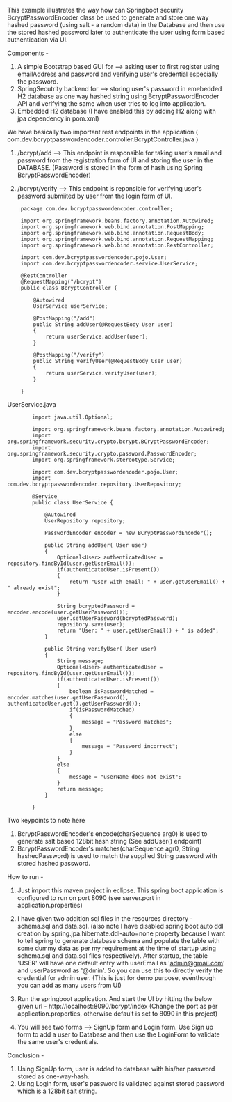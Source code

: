 
This example illustrates the way how can Springboot security BcryptPasswordEncoder class be used to generate and store one way hashed password (using salt - a random data) in the Database and then use the stored hashed password later to authenticate the user using form based authentication via UI.

Components - 
1. A simple Bootstrap based GUI for --> asking user to first register using emailAddress and password and verifying user's credential especially the password.
2. SpringSecutrity backend for --> storing user's password in emebedded H2 database as one way hashed string using BcryptPasswordEncoder API and verifying the same when user tries to log into application. 
3. Embedded H2 database (I have enabled this by adding H2 along with jpa dependency in pom.xml)

We have basically two important rest endpoints in the application ( com.dev.bcryptpasswordencoder.controller.BcryptController.java )
1. /bcrypt/add --> This endpoint is responsible for taking user's email and password from the registration form of UI and storing the user in the DATABASE. (Password is stored in the form of hash using Spring BcryptPasswordEncoder)
2. /bcrypt/verify --> This endpoint is reponsible for verifying user's password submiited by user from the login form of UI.

		package com.dev.bcryptpasswordencoder.controller;

		import org.springframework.beans.factory.annotation.Autowired;
		import org.springframework.web.bind.annotation.PostMapping;
		import org.springframework.web.bind.annotation.RequestBody;
		import org.springframework.web.bind.annotation.RequestMapping;
		import org.springframework.web.bind.annotation.RestController;

		import com.dev.bcryptpasswordencoder.pojo.User;
		import com.dev.bcryptpasswordencoder.service.UserService;

		@RestController
		@RequestMapping("/bcrypt")
		public class BcryptController {

			@Autowired
			UserService userService;
			
			@PostMapping("/add")
			public String addUser(@RequestBody User user)
			{
				return userService.addUser(user);
			}
			
			@PostMapping("/verify")
			public String verifyUser(@RequestBody User user)
			{
				return userService.verifyUser(user);
			}
			
		}
		
		
UserService.java

			import java.util.Optional;

			import org.springframework.beans.factory.annotation.Autowired;
			import org.springframework.security.crypto.bcrypt.BCryptPasswordEncoder;
			import org.springframework.security.crypto.password.PasswordEncoder;
			import org.springframework.stereotype.Service;

			import com.dev.bcryptpasswordencoder.pojo.User;
			import com.dev.bcryptpasswordencoder.repository.UserRepository;

			@Service
			public class UserService {
				
				@Autowired
				UserRepository repository;
				
				PasswordEncoder encoder = new BCryptPasswordEncoder();
				
				public String addUser( User user)
				{
					Optional<User> authenticatedUser = repository.findById(user.getUserEmail());
					if(authenticatedUser.isPresent())
					{
						return "User with email: " + user.getUserEmail() + " already exist";
					}
					
					String bcryptedPassword = encoder.encode(user.getUserPassword());
					user.setUserPassword(bcryptedPassword);
					repository.save(user);
					return "User: " + user.getUserEmail() + " is added";
				}
				
				public String verifyUser( User user)
				{
					String message;
					Optional<User> authenticatedUser = repository.findById(user.getUserEmail());
					if(authenticatedUser.isPresent())
					{
						boolean isPasswordMatched = encoder.matches(user.getUserPassword(), authenticatedUser.get().getUserPassword());
						if(isPasswordMatched)
						{
							message = "Password matches";
						}
						else
						{
							message = "Password incorrect";
						}
					}
					else
					{
						message = "userName does not exist";
					}
					return message;
				}
				
			}

Two keypoints to note here 
 1. BcryptPasswordEncoder's encode(charSequence arg0) is used to generate salt based 128bit hash string (See addUser() endpoint)
 2. BcryptPasswordEncoder's matches(charSequence agr0, String hashedPassword) is used to match the supplied String password with stored hashed password.

How to run -
1. Just import this maven project in eclipse. This spring boot application is configured to run on port 8090 (see server.port in application.properties) 
2. I have given two addition sql files in the resources directory - schema.sql and data.sql. (also note I have disabled spring boot auto ddl creation by spring.jpa.hibernate.ddl-auto=none property because I want to tell spring to generate database schema and populate the table with some dummy data as per my requirement at the time of startup using schema.sql and data.sql files respectively). 
After startup, the table 'USER' will have one default entry with userEmail as 'admin@gmail.com' and userPassword as '@dmin'. So you can use this to directly verify the credential for admin user. (This is just for demo purpose, eventhough you can add as many users from UI)

3. Run the springboot application. And start the UI by hitting the below given url -
http://localhost:8090/bcrypt/index    (Change the port as per application.properties, otherwise default is set to 8090 in this project)

4. You will see two forms --> SignUp form and Login form. Use Sign up form to add a user to Database and then use the LoginForm to validate the same user's credentials.


Conclusion -
1. Using SignUp form, user is added to database with his/her password stored as one-way-hash.
2. Using Login form, user's password is validated against stored password which is a 128bit salt string.


